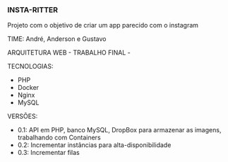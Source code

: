 <H3>INSTA-RITTER</H3>
Projeto com o objetivo de criar um app parecido com o instagram

TIME: André, Anderson e Gustavo

ARQUITETURA WEB - TRABALHO FINAL -

TECNOLOGIAS:
- PHP
- Docker
- Nginx
- MySQL

VERSÕES:
- 0.1: API em PHP, banco MySQL, DropBox para armazenar as imagens, trabalhando com Containers
- 0.2: Incrementar instâncias para alta-disponibilidade
- 0.3: Incrementar filas
